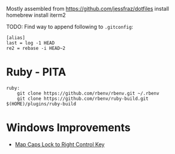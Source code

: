Mostly assembled from https://github.com/jessfraz/dotfiles
install homebrew
install iterm2

TODO:
Find way to append following to `.gitconfig`:
```
[alias]
last = log -1 HEAD
re2 = rebase -i HEAD~2
```

# Ruby - PITA
```
ruby:
	git clone https://github.com/rbenv/rbenv.git ~/.rbenv
	git clone https://github.com/rbenv/ruby-build.git $(HOME)/plugins/ruby-build
```

# Windows Improvements
- [Map Caps Lock to Right Control Key](https://superuser.com/questions/949385/map-capslock-to-control-in-windows-10)
